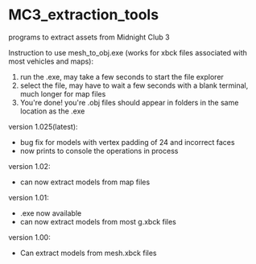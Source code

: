 # MC3_extraction_tools
programs to extract assets from Midnight Club 3

Instruction to use mesh_to_obj.exe (works for xbck files associated with most vehicles and maps):
1. run the .exe, may take a few seconds to start the file explorer
2. select the file, may have to wait a few seconds with a blank terminal, much longer for map files
3. You're done! you're .obj files should appear in folders in the same location as the .exe

version 1.025(latest):
- bug fix for models with vertex padding of 24 and incorrect faces
- now prints to console the operations in process

version 1.02: 
- can now extract models from map files

version 1.01: 
- .exe now available
- can now extract models from most g.xbck files

version 1.00: 
- Can extract models from mesh.xbck files
